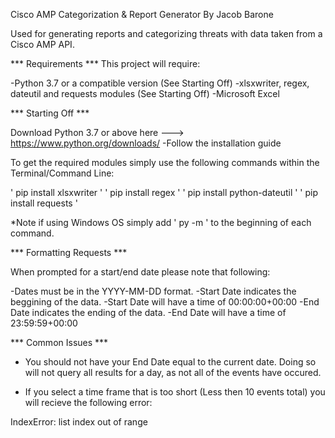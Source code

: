 Cisco AMP Categorization & Report Generator 
By Jacob Barone

Used for generating reports and categorizing threats with data taken from a Cisco AMP API. 

*** Requirements ***
This project will require:

-Python 3.7 or a compatible version (See Starting Off)
-xlsxwriter, regex, dateutil and requests modules (See Starting Off)
-Microsoft Excel

*** Starting Off ***

Download Python 3.7 or above here ---> https://www.python.org/downloads/
-Follow the installation guide

To get the required modules simply use the following commands within the Terminal/Command Line:

' pip install xlsxwriter '
' pip install regex '
' pip install python-dateutil '
' pip install requests '

*Note if using Windows OS simply add ' py -m ' to the beginning of each command. 

*** Formatting Requests ***

When prompted for a start/end date please note that following:

-Dates must be in the YYYY-MM-DD format. 
-Start Date indicates the beggining of the data.
-Start Date will have a time of 00:00:00+00:00
-End Date indicates the ending of the data.
-End Date will have a time of 23:59:59+00:00

*** Common Issues ***

- You should not have your End Date equal to the current date. Doing so will not query all results
for a day, as not all of the events have occured. 

- If you select a time frame that is too short (Less then 10 events total) you will recieve the
following error:

IndexError: list index out of range


